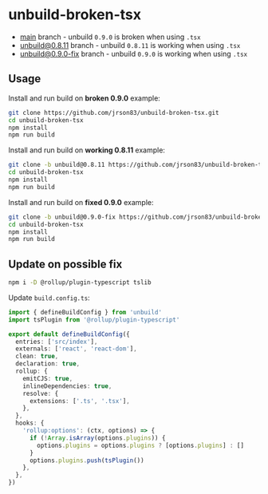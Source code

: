 # unbuild-broken-tsx

- [main](https://github.com/jrson83/unbuild-broken-tsx/tree/main) branch - unbuild `0.9.0` is broken when using `.tsx`
- [unbuild@0.8.11](https://github.com/jrson83/unbuild-broken-tsx/tree/unbuild@0.8.11) branch - unbuild `0.8.11` is working when using `.tsx`
- [unbuild@0.9.0-fix](https://github.com/jrson83/unbuild-broken-tsx/tree/unbuild@0.9.0-fix) branch - unbuild `0.9.0` is working when using `.tsx`

## Usage

Install and run build on **broken 0.9.0** example:

```bash
git clone https://github.com/jrson83/unbuild-broken-tsx.git
cd unbuild-broken-tsx
npm install
npm run build
```

Install and run build on **working 0.8.11** example:

```bash
git clone -b unbuild@0.8.11 https://github.com/jrson83/unbuild-broken-tsx.git
cd unbuild-broken-tsx
npm install
npm run build
```

Install and run build on **fixed 0.9.0** example:

```bash
git clone -b unbuild@0.9.0-fix https://github.com/jrson83/unbuild-broken-tsx.git
cd unbuild-broken-tsx
npm install
npm run build
```

## Update on possible fix

```bash
npm i -D @rollup/plugin-typescript tslib
```

Update `build.config.ts`:

```ts
import { defineBuildConfig } from 'unbuild'
import tsPlugin from '@rollup/plugin-typescript'

export default defineBuildConfig({
  entries: ['src/index'],
  externals: ['react', 'react-dom'],
  clean: true,
  declaration: true,
  rollup: {
    emitCJS: true,
    inlineDependencies: true,
    resolve: {
      extensions: ['.ts', '.tsx'],
    },
  },
  hooks: {
    'rollup:options': (ctx, options) => {
      if (!Array.isArray(options.plugins)) {
        options.plugins = options.plugins ? [options.plugins] : []
      }
      options.plugins.push(tsPlugin())
    },
  },
})
```
